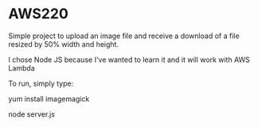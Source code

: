 # AWS220


Simple project to upload an image file and receive a download of a file resized by 50% width and height.

I chose Node JS because I've wanted to learn it and it will work with AWS Lambda



To run, simply type:

yum install imagemagick

node server.js
